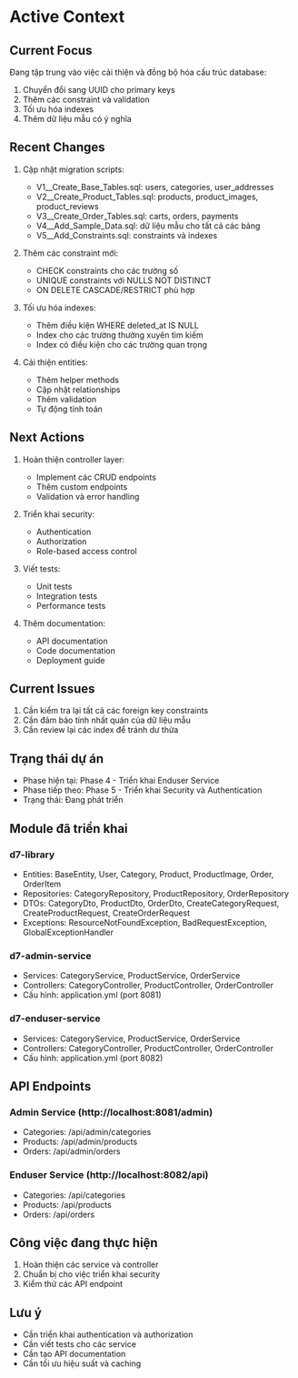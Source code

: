 # Active Context

## Current Focus
Đang tập trung vào việc cải thiện và đồng bộ hóa cấu trúc database:

1. Chuyển đổi sang UUID cho primary keys
2. Thêm các constraint và validation
3. Tối ưu hóa indexes
4. Thêm dữ liệu mẫu có ý nghĩa

## Recent Changes
1. Cập nhật migration scripts:
   - V1__Create_Base_Tables.sql: users, categories, user_addresses
   - V2__Create_Product_Tables.sql: products, product_images, product_reviews
   - V3__Create_Order_Tables.sql: carts, orders, payments
   - V4__Add_Sample_Data.sql: dữ liệu mẫu cho tất cả các bảng
   - V5__Add_Constraints.sql: constraints và indexes

2. Thêm các constraint mới:
   - CHECK constraints cho các trường số
   - UNIQUE constraints với NULLS NOT DISTINCT
   - ON DELETE CASCADE/RESTRICT phù hợp

3. Tối ưu hóa indexes:
   - Thêm điều kiện WHERE deleted_at IS NULL
   - Index cho các trường thường xuyên tìm kiếm
   - Index có điều kiện cho các trường quan trọng

4. Cải thiện entities:
   - Thêm helper methods
   - Cập nhật relationships
   - Thêm validation
   - Tự động tính toán

## Next Actions
1. Hoàn thiện controller layer:
   - Implement các CRUD endpoints
   - Thêm custom endpoints
   - Validation và error handling

2. Triển khai security:
   - Authentication
   - Authorization
   - Role-based access control

3. Viết tests:
   - Unit tests
   - Integration tests
   - Performance tests

4. Thêm documentation:
   - API documentation
   - Code documentation
   - Deployment guide

## Current Issues
1. Cần kiểm tra lại tất cả các foreign key constraints
2. Cần đảm bảo tính nhất quán của dữ liệu mẫu
3. Cần review lại các index để tránh dư thừa

## Trạng thái dự án
- Phase hiện tại: Phase 4 - Triển khai Enduser Service
- Phase tiếp theo: Phase 5 - Triển khai Security và Authentication
- Trạng thái: Đang phát triển

## Module đã triển khai

### d7-library
- Entities: BaseEntity, User, Category, Product, ProductImage, Order, OrderItem
- Repositories: CategoryRepository, ProductRepository, OrderRepository
- DTOs: CategoryDto, ProductDto, OrderDto, CreateCategoryRequest, CreateProductRequest, CreateOrderRequest
- Exceptions: ResourceNotFoundException, BadRequestException, GlobalExceptionHandler

### d7-admin-service
- Services: CategoryService, ProductService, OrderService
- Controllers: CategoryController, ProductController, OrderController
- Cấu hình: application.yml (port 8081)

### d7-enduser-service
- Services: CategoryService, ProductService, OrderService
- Controllers: CategoryController, ProductController, OrderController
- Cấu hình: application.yml (port 8082)

## API Endpoints

### Admin Service (http://localhost:8081/admin)
- Categories: /api/admin/categories
- Products: /api/admin/products
- Orders: /api/admin/orders

### Enduser Service (http://localhost:8082/api)
- Categories: /api/categories
- Products: /api/products
- Orders: /api/orders

## Công việc đang thực hiện
1. Hoàn thiện các service và controller
2. Chuẩn bị cho việc triển khai security
3. Kiểm thử các API endpoint

## Lưu ý
- Cần triển khai authentication và authorization
- Cần viết tests cho các service
- Cần tạo API documentation
- Cần tối ưu hiệu suất và caching 
